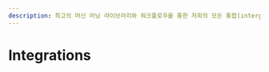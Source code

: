 ```yaml
---
description: 최고의 머신 러닝 라이브러리와 워크플로우를 통한 저희의 모든 통합(intergration)에 관한 갤러리입니다.
---
```


# Integrations

